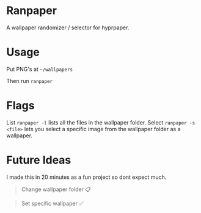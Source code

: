 # Ranpaper
A wallpaper randomizer / selector for hyprpaper.

# Usage

Put PNG's at ``` ~/wallpapers ```

Then run ``` ranpaper ```

# Flags

List ``` ranpaper -l ``` lists all the files in the wallpaper folder.
Select ``` ranpaper -s <file> ``` lets you select a specific image from the wallpaper folder as a wallpaper.

# Future Ideas

I made this in 20 minutes as a fun project so dont expect much.

> Change  wallpaper folder 📋

> Set specific wallpaper ✅ 
